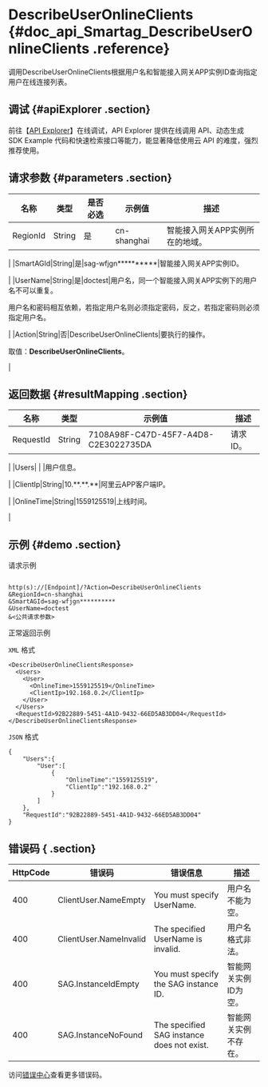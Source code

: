 # DescribeUserOnlineClients {#doc_api_Smartag_DescribeUserOnlineClients .reference}

调用DescribeUserOnlineClients根据用户名和智能接入网关APP实例ID查询指定用户在线连接列表。

## 调试 {#apiExplorer .section}

前往【[API Explorer](https://api.aliyun.com/#product=Smartag&api=DescribeUserOnlineClients)】在线调试，API Explorer 提供在线调用 API、动态生成 SDK Example 代码和快速检索接口等能力，能显著降低使用云 API 的难度，强烈推荐使用。

## 请求参数 {#parameters .section}

|名称|类型|是否必选|示例值|描述|
|--|--|----|---|--|
|RegionId|String|是|cn-shanghai|智能接入网关APP实例所在的地域。

 |
|SmartAGId|String|是|sag-wfjgn\*\*\*\*\*\*\*\*\*\*|智能接入网关APP实例ID。

 |
|UserName|String|是|doctest|用户名，同一个智能接入网关APP实例下的用户名不可以重复。

 用户名和密码相互依赖，若指定用户名则必须指定密码，反之，若指定密码则必须指定用户名。

 |
|Action|String|否|DescribeUserOnlineClients|要执行的操作。

 取值：**DescribeUserOnlineClients**。

 |

## 返回数据 {#resultMapping .section}

|名称|类型|示例值|描述|
|--|--|---|--|
|RequestId|String|7108A98F-C47D-45F7-A4D8-C2E3022735DA|请求ID。

 |
|Users| | |用户信息。

 |
|ClientIp|String|10.\*\*.\*\*.\*\*|阿里云APP客户端IP。

 |
|OnlineTime|String|1559125519|上线时间。

 |

## 示例 {#demo .section}

请求示例

``` {#request_demo}

http(s)://[Endpoint]/?Action=DescribeUserOnlineClients
&RegionId=cn-shanghai
&SmartAGId=sag-wfjgn**********
&UserName=doctest
&<公共请求参数>

```

正常返回示例

`XML` 格式

``` {#xml_return_success_demo}
<DescribeUserOnlineClientsResponse>
  <Users>
    <User>
      <OnlineTime>1559125519</OnlineTime>
      <ClientIp>192.168.0.2</ClientIp>
    </User>
  </Users>
  <RequestId>92B22889-5451-4A1D-9432-66ED5AB3DD04</RequestId>
</DescribeUserOnlineClientsResponse>

```

`JSON` 格式

``` {#json_return_success_demo}
{
	"Users":{
		"User":[
			{
				"OnlineTime":"1559125519",
				"ClientIp":"192.168.0.2"
			}
		]
	},
	"RequestId":"92B22889-5451-4A1D-9432-66ED5AB3DD04"
}
```

## 错误码 { .section}

|HttpCode|错误码|错误信息|描述|
|--------|---|----|--|
|400|ClientUser.NameEmpty|You must specify UserName.|用户名不能为空。|
|400|ClientUser.NameInvalid|The specified UserName is invalid.|用户名格式非法。|
|400|SAG.InstanceIdEmpty|You must specify the SAG instance ID.|智能网关实例ID为空。|
|400|SAG.InstanceNoFound|The specified SAG instance does not exist.|智能网关实例不存在。|

访问[错误中心](https://error-center.alibabacloud.com/status/product/Smartag)查看更多错误码。

